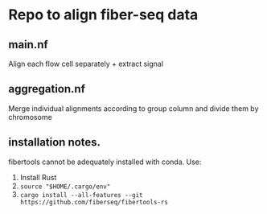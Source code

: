 # Repo to align fiber-seq data

## main.nf
Align each flow cell separately + extract signal

## aggregation.nf
Merge individual alignments according to group column and divide them by chromosome


## installation notes. 
fibertools cannot be adequately installed with conda.
Use:
1) Install Rust
2) `source "$HOME/.cargo/env"`
3) `cargo install --all-features --git https://github.com/fiberseq/fibertools-rs`

